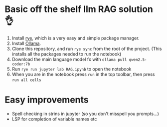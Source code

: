 # Basic off the shelf llm RAG solution 👌
1. Install [rye](https://rye.astral.sh/), which is a very easy and simple package manager.
2. Install [Ollama](https://ollama.com/download).
2. Clone this repository, and run `rye sync` from the root of the project. (This installs all the packages needed to run the notebook)
3. Download the main language model fx with `ollama pull qwen2.5-coder:7b`
4. Run `rye run jupyter lab RAG.ipynb` to open the notebook
5. When you are in the notebook press `run` in the top toolbar, then press `run all cells`

# Easy improvements
- Spell checking in strins in jupyter (so you don't misspell you prompts...)
- LSP for completion of variable names etc
